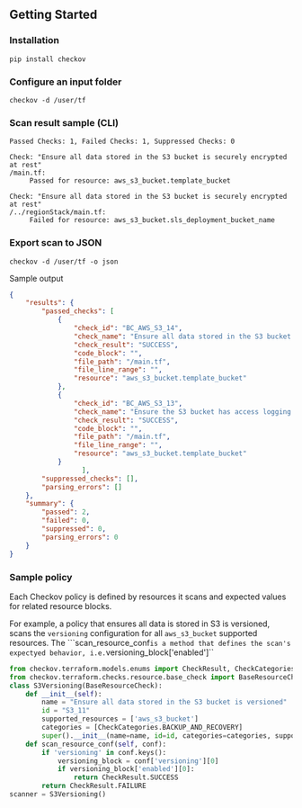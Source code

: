 ## Getting Started

### Installation

```
pip install checkov
```

### Configure an input folder

```
checkov -d /user/tf
```

### Scan result sample (CLI)

```
Passed Checks: 1, Failed Checks: 1, Suppressed Checks: 0

Check: "Ensure all data stored in the S3 bucket is securely encrypted at rest"
/main.tf:
	 Passed for resource: aws_s3_bucket.template_bucket 

Check: "Ensure all data stored in the S3 bucket is securely encrypted at rest"
/../regionStack/main.tf:
	 Failed for resource: aws_s3_bucket.sls_deployment_bucket_name       
```

### Export scan to JSON

```
checkov -d /user/tf -o json
```

Sample output

```json
{
    "results": {
        "passed_checks": [
            {
                "check_id": "BC_AWS_S3_14",
                "check_name": "Ensure all data stored in the S3 bucket is securely encrypted at rest",
                "check_result": "SUCCESS",
                "code_block": "",
                "file_path": "/main.tf",
                "file_line_range": "",
                "resource": "aws_s3_bucket.template_bucket"
            },
            {
                "check_id": "BC_AWS_S3_13",
                "check_name": "Ensure the S3 bucket has access logging enabled",
                "check_result": "SUCCESS",
                "code_block": "",
                "file_path": "/main.tf",
                "file_line_range": "",
                "resource": "aws_s3_bucket.template_bucket"
            }
                  ],
        "suppressed_checks": [],
        "parsing_errors": []
    },
    "summary": {
        "passed": 2,
        "failed": 0,
        "suppressed": 0,
        "parsing_errors": 0
    }
}
```

### Sample policy

Each Checkov policy is defined by resources it scans and expected values for related resource blocks.

For example, a policy that ensures all data is stored in S3 is versioned, scans the `versioning` configuration for all `aws_s3_bucket` supported resources. The ```scan_resource_conf`is a method that defines the scan's expectyed behavior, i.e.`versioning_block['enabled']``

```python
from checkov.terraform.models.enums import CheckResult, CheckCategories
from checkov.terraform.checks.resource.base_check import BaseResourceCheck
class S3Versioning(BaseResourceCheck):
    def __init__(self):
        name = "Ensure all data stored in the S3 bucket is versioned"
        id = "S3_11"
        supported_resources = ['aws_s3_bucket']
        categories = [CheckCategories.BACKUP_AND_RECOVERY]
        super().__init__(name=name, id=id, categories=categories, supported_resources=supported_resources)
    def scan_resource_conf(self, conf):
        if 'versioning' in conf.keys():
            versioning_block = conf['versioning'][0]
            if versioning_block['enabled'][0]:
                return CheckResult.SUCCESS
        return CheckResult.FAILURE
scanner = S3Versioning()
```

## 
